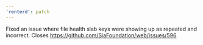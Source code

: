 ```yaml
---
'renterd': patch
---
```


Fixed an issue where file health slab keys were showing up as repeated and incorrect. Closes https://github.com/SiaFoundation/web/issues/596
